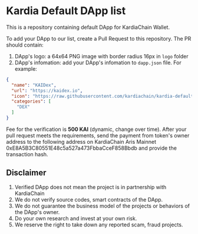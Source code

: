 # Kardia Default DApp list

This is a repository containing default DApp for KardiaChain Wallet.

To add your DApp to our list, create a Pull Request to this repository. The PR should contain:
1. DApp's logo: a 64x64 PNG image with border radius 16px in `logo` folder
2. DApp's infomation: add your DApp's infomation to `dapp.json` file. For example:
```json
{
  "name": "KAIDex",
  "url": "https://kaidex.io",
  "icon": "https://raw.githubusercontent.com/kardiachain/kardia-default-dapp/master/logo/kaidex.png",
  "categories": [
    "DEX"
  ]
}
```

Fee for the verification is **500 KAI** (dynamic, change over time). After your pull request meets the requirements, send the payment from token's owner address to the following address on KardiaChain Aris Mainnet 0xE8A5B3C80551E48c5a527a473FbbaCceF858Bbdb and provide the transaction hash.

## Disclaimer

1. Verified DApp does not mean the project is in partnership with KardiaChain
2. We do not verify source codes, smart contracts of the DApp.
3. We do not guarantee the business model of the projects or behaviors of the DApp's owner.
4. Do your own research and invest at your own risk.
5. We reserve the right to take down any reported scam, fraud projects.